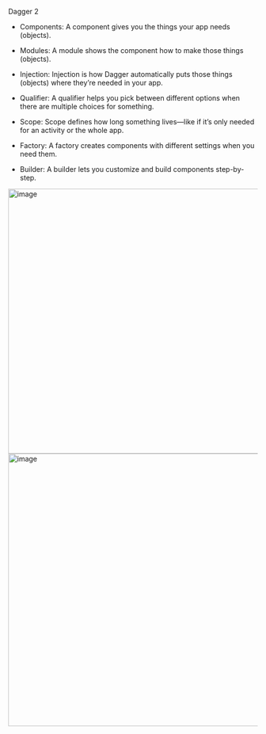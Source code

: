 Dagger 2
- Components: A component gives you the things your app needs (objects).

- Modules: A module shows the component how to make those things (objects).

- Injection: Injection is how Dagger automatically puts those things (objects) where they’re needed in your app.

- Qualifier: A qualifier helps you pick between different options when there are multiple choices for something.

- Scope: Scope defines how long something lives—like if it’s only needed for an activity or the whole app.

- Factory: A factory creates components with different settings when you need them.

- Builder: A builder lets you customize and build components step-by-step.



<img width="535" alt="image" src="https://github.com/user-attachments/assets/144ed440-1405-45c4-887d-5335340da0e8" />

<img width="551" alt="image" src="https://github.com/user-attachments/assets/024a2f5c-9d5d-4cfd-bf1c-cc7a75fa5b24" />
